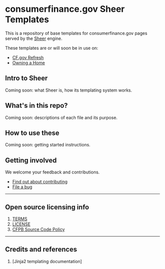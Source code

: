 # consumerfinance.gov Sheer Templates

This is a repository of base templates for consumerfinance.gov pages
served by the [Sheer](https://github.com/rosskarchner/sheer) engine.

These templates are or will soon be in use on:
- [CF.gov Refresh](https://github.com/cfpb/cfgov-refresh)
- [Owning a Home](https://github.com/cfpb/owning-a-home)


## Intro to Sheer

Coming soon: what Sheer is, how its templating system works.


## What's in this repo?

Coming soon: descriptions of each file and its purpose.


## How to use these

Coming soon: getting started instructions.


## Getting involved

We welcome your feedback and contributions.

- [Find out about contributing](CONTRIBUTING.md)
- [File a bug](https://github.com/cfpb/cfgov-sheer-templates/issues/new?body=%23%23%20URL%0D%0D%0D%23%23%20Actual%20Behavior%0D%0D%0D%23%23%20Expected%20Behavior%0D%0D%0D%23%23%20Steps%20to%20Reproduce%0D%0D%0D%23%23%20Screenshot&labels=bug)


----

## Open source licensing info
1. [TERMS](TERMS.md)
2. [LICENSE](LICENSE)
3. [CFPB Source Code Policy](https://github.com/cfpb/source-code-policy/)


----

## Credits and references

1. [Jinja2 templating documentation]
